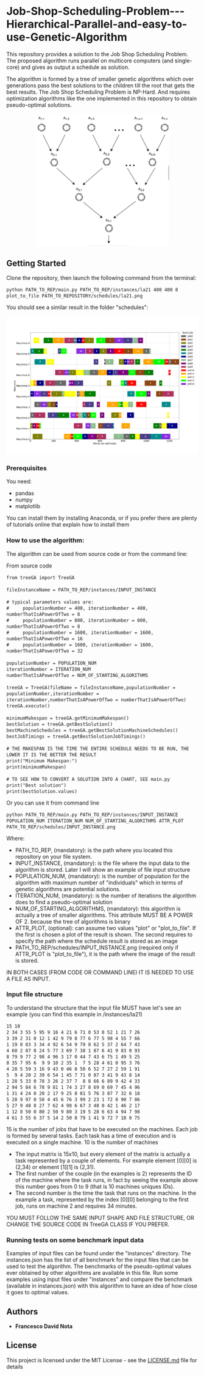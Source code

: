# Job-Shop-Scheduling-Problem---Hierarchical-Parallel-and-easy-to-use-Genetic-Algorithm
This repository provides a solution to the Job Shop Scheduling Problem. The proposed algorithm runs parallel on multicore computers (and single-core) and gives as output a schedule as solution.

The algorithm is formed by a tree of smaller genetic algorithms which over generations pass the best solutions to the children till the root that gets the best results. The Job Shop Scheduling Problem is NP-Hard. And requires optimization algorithms like the one implemented in this repository to obtain pseudo-optimal solutions.

<p align="center">
  <img src="https://github.com/notafrancescodavid/Job-Shop-Scheduling-Problem---Hierarchical-Parallel-and-easy-to-use-Genetic-Algorithm/blob/cc3d9dca809b5f13788536771d1c1b817bb70c13/img/tree_structure.png" width="350" title="hover text">
</p>

## Getting Started

Clone the repository, then launch the following command from the terminal:

```
python PATH_TO_REP/main.py PATH_TO_REP/instances/la21 400 400 8 plot_to_file PATH_TO_REPOSITORY/schedules/la21.png
```

You should see a similar result in the folder "schedules":

<p align="center">
  <img src="https://github.com/notafrancescodavid/Job-Shop-Scheduling-Problem---Hierarchical-Parallel-and-easy-to-use-Genetic-Algorithm/blob/08df9a023174c2b93d2993f69958ed82be7fa549/schedules/la21.png" title="hover text">
</p>

### Prerequisites

You need:
- pandas
- numpy
- matplotlib

You can install them by installing Anaconda, or if you prefer there are plenty of tutorials online that explain how to install them

### How to use the algorithm:
The algorithm can be used from source code or from the command line:

From source code
```
from treeGA import TreeGA

fileInstanceName = PATH_TO_REP/instances/INPUT_INSTANCE

# typical parameters values are: 
#     populationNumber = 400, iterationNumber = 400, numberThatIsAPowerOfTwo = 8
#     populationNumber = 800, iterationNumber = 800, numberThatIsAPowerOfTwo = 8
#     populationNumber = 1600, iterationNumber = 1600, numberThatIsAPowerOfTwo = 16
#     populationNumber = 1600, iterationNumber = 1600, numberThatIsAPowerOfTwo = 32

populationNumber = POPULATION_NUM
iterationNumber = ITERATION_NUM
numberThatIsAPowerOfTwo = NUM_OF_STARTING_ALGORITHMS

treeGA = TreeGA(fileName = fileInstanceName,populationNumber = populationNumber,iterationNumber = iterationNumber,numberThatIsAPowerOfTwo = numberThatIsAPowerOfTwo)
treeGA.execute()

minimumMakespan = treeGA.getMinimumMakespan()
bestSolution = treeGA.getBestSolution()
bestMachineSchedules = treeGA.getBestSolutionMachineSchedules()
bestJobTimings = treeGA.getBestSolutionJobTimings()

# THE MAKESPAN IS THE TIME THE ENTIRE SCHEDULE NEEDS TO BE RUN, THE LOWER IT IS THE BETTER THE RESULT
print("Minimum Makespan:")
print(minimumMakespan)

# TO SEE HOW TO CONVERT A SOLUTION INTO A CHART, SEE main.py
print("Best solution")
print(bestSolution.values)
```

Or you can use it from command line
```
python PATH_TO_REP/main.py PATH_TO_REP/instances/INPUT_INSTANCE POPULATION_NUM ITERATION_NUM NUM_OF_STARTING_ALGORITHMS ATTR_PLOT PATH_TO_REP/schedules/INPUT_INSTANCE.png
```
Where:
- PATH_TO_REP, (mandatory): is the path where you located this repository on your file system.
- INPUT_INSTANCE, (mandatory): is the file where the input data to the algorithm is stored. Later I will show an example of file input structure
- POPULATION_NUM, (mandatory): is the number of population for the algorithm with maximum number of "individuals" which in terms of genetic algorithms are potential solutions.
- ITERATION_NUM, (mandatory): is the number of iterations the algorithm does to find a pseudo-optimal solution
- NUM_OF_STARTING_ALGORITHMS, (mandatory): this algorithm is actually a tree of smaller algorithms. This attribute MUST BE A POWER OF 2. because the tree of algorithms is binary
- ATTR_PLOT, (optional): can assume two values "plot" or "plot_to_file". If the first is chosen a plot of the result is shown. The second requires to specify the path where the schedule result is stored as an image
- PATH_TO_REP/schedules/INPUT_INSTANCE.png (required only if ATTR_PLOT is "plot_to_file"), it is the path where the image of the result is stored.

IN BOTH CASES (FROM CODE OR COMMAND LINE) IT IS NEEDED TO USE A FILE AS INPUT.

### Input file structure
To understand the structure that the input file MUST have let's see an example (you can find this example in /instances/la21)
```
15 10
2 34 3 55 5 95 9 16 4 21 6 71 0 53 8 52 1 21 7 26
3 39 2 31 0 12 1 42 9 79 8 77 6 77 5 98 4 55 7 66
1 19 0 83 3 34 4 92 6 54 9 79 8 62 5 37 2 64 7 43
4 60 2 87 8 24 5 77 3 69 7 38 1 87 6 41 9 83 0 93
8 79 9 77 2 98 4 96 3 17 0 44 7 43 6 75 1 49 5 25
8 35 7 95 6  9 9 10 2 35 1  7 5 28 4 61 0 95 3 76
4 28 5 59 3 16 9 43 0 46 8 50 6 52 7 27 2 59 1 91
5  9 4 20 2 39 6 54 1 45 7 71 0 87 3 41 9 43 8 14
1 28 5 33 0 78 3 26 2 37 7  8 8 66 6 89 9 42 4 33
2 94 5 84 6 78 9 81 1 74 3 27 8 69 0 69 7 45 4 96
1 31 4 24 0 20 2 17 9 25 8 81 5 76 3 87 7 32 6 18
5 28 9 97 0 58 4 45 6 76 3 99 2 23 1 72 8 90 7 86
5 27 9 48 8 27 7 62 4 98 6 67 3 48 0 42 1 46 2 17
1 12 8 50 0 80 2 50 9 80 3 19 5 28 6 63 4 94 7 98
4 61 3 55 6 37 5 14 2 50 8 79 1 41 9 72 7 18 0 75
```
15 is the number of jobs that have to be executed on the machines. Each job is formed by several tasks. Each task has a time of execution and is executed on a single machine.
10 is the number of machines

- The input matrix is 15x10, but every element of the matrix is actually a task represented by a couple of elements. For example element [0][0] is (2,34) or element [1][1] is (2,31).
- The first number of the couple (in the examples is 2) represents the ID of the machine where the task runs, in fact by seeing the example above this number goes from 0 to 9 (that is 10 machines uniques IDs).
- The second number is the time the task that runs on the machine. In the example a task, represented by the index [0][0] belonging to the first job, runs on machine 2 and requires 34 minutes.

YOU MUST FOLLOW THE SAME INPUT SHAPE AND FILE STRUCTURE, OR CHANGE THE SOURCE CODE IN TreeGA CLASS IF YOU PREFER.

### Running tests on some benchmark input data
Examples of input files can be found under the "instances" directory. The instances.json has the list of all benchmark for the input files that can be used to test the algorithm. The benchmarks of the pseudo-optimal values ever obtained by other algorithms are available in this file.
Run some examples using input files under "instances" and compare the benchmark (available in instances.json) with this algorithm to have an idea of how close it goes to optimal values.
 
## Authors

* **Francesco David Nota**

## License

This project is licensed under the MIT License - see the [LICENSE.md](LICENSE.md) file for details
